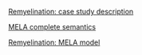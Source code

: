 
[Remyelination: case study description](https://ludovicalv.github.io/Book/Chapter.pdf) <br />

[MELA complete semantics](https://ludovicalv.github.io/MELA/Semantics.pdf) <br />

[Remyelination: MELA model](https://ludovicalv.github.io/ModelMS/) <br />

